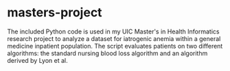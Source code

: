 # masters-project
The included Python code is used in my UIC Master's in Health Informatics research project to analyze a dataset for iatrogenic anemia within a general medicine inpatient population. The script evaluates patients on two different algorithms: the standard nursing blood loss algorithm and an algorithm derived by Lyon et al. 
